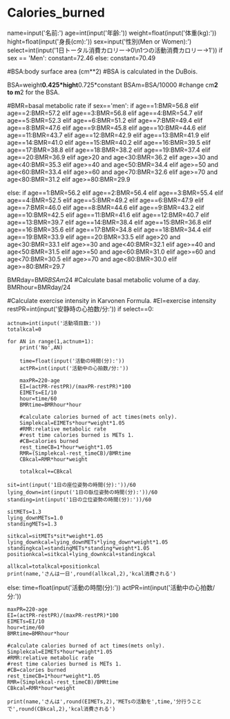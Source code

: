 # Calories_burned
name=input('名前:')
age=int(input('年齢:'))
weight=float(input('体重(kg):'))
hight=float(input('身長(cm):'))
sex=input('性別(Men or Women):')
select=int(input('1日トータル消費カロリー->0\n1つの活動消費カロリー->1'))
if sex == 'Men':
    constant=72.46
else:
    constant=70.49
    
#BSA:body surface area (cm**2)
#BSA is calculated in the DuBois.

BSA=weight**0.425*hight**0.725*constant
BSAm=BSA/10000 #change cm**2 to m**2 for the BSA.

#BMR=basal metabolic rate
if sex=='men':
    if age==1:BMR=56.8
    elif age==2:BMR=57.2
    elif age==3:BMR=56.8
    elif age==4:BMR=54.7
    elif age==5:BMR=52.3
    elif age==6:BMR=51.2
    elif age==7:BMR=49.4
    elif age==8:BMR=47.6
    elif age==9:BMR=45.8
    elif age==10:BMR=44.6
    elif age==11:BMR=43.7
    elif age==12:BMR=42.9
    elif age==13:BMR=41.9
    elif age==14:BMR=41.0
    elif age==15:BMR=40.2
    elif age==16:BMR=39.5
    elif age==17:BMR=38.8
    elif age==18:BMR=38.2
    elif age==19:BMR=37.4
    elif age==20:BMR=36.9
    elif age>20 and age<30:BMR=36.2
    elif age>=30 and age<40:BMR=35.3
    elif age>=40 and age<50:BMR=34.4
    elif age>=50 and age<60:BMR=33.4
    elif age>=60 and age<70:BMR=32.6
    elif age>=70 and age<80:BMR=31.2
    elif age>=80:BMR=29.9

else:
    if age==1:BMR=56.2
    elif age==2:BMR=56.4
    elif age==3:BMR=55.4
    elif age==4:BMR=52.5
    elif age==5:BMR=49.2
    elif age==6:BMR=47.9
    elif age==7:BMR=46.0
    elif age==8:BMR=44.6
    elif age==9:BMR=43.2
    elif age==10:BMR=42.5
    elif age==11:BMR=41.6
    elif age==12:BMR=40.7
    elif age==13:BMR=39.7
    elif age==14:BMR=38.4
    elif age==15:BMR=36.8
    elif age==16:BMR=35.6
    elif age==17:BMR=34.8
    elif age==18:BMR=34.4
    elif age==19:BMR=33.9
    elif age==20:BMR=33.5
    elif age>20 and age<30:BMR=33.1
    elif age>=30 and age<40:BMR=32.1
    elif age>=40 and age<50:BMR=31.5
    elif age>=50 and age<60:BMR=31.0
    elif age>=60 and age<70:BMR=30.5
    elif age>=70 and age<80:BMR=30.0
    elif age>=80:BMR=29.7
        
BMRday=BMR*BSAm*24 #Calculate basal metabolic volume of a day.
BMRhour=BMRday/24

#Calculate exercise intensity in Karvonen Formula.
#EI=exercise intensity
restPR=int(input('安静時の心拍数/分:'))
if select==0:
    
    actnum=int(input('活動項目数:'))
    totalkcal=0

    for AN in range(1,actnum+1):
        print('No',AN)

        time=float(input('活動の時間(分):'))
        actPR=int(input('活動中の心拍数/分:'))

        maxPR=220-age
        EI=(actPR-restPR)/(maxPR-restPR)*100
        EIMETs=EI/10
        hour=time/60
        BMRtime=BMRhour*hour

        #calculate calories burned of act times(mets only).
        Simplekcal=EIMETs*hour*weight*1.05
        #RMR:relative metabolic rate
        #rest time calories burned is METs 1.
        #CB=calories burned
        rest_timeCB=1*hour*weight*1.05
        RMR=(Simplekcal-rest_timeCB)/BMRtime
        CBkcal=RMR*hour*weight

        totalkcal+=CBkcal
        
    sit=int(input('1日の座位姿勢の時間(分):'))/60
    lying_down=int(input('1日の臥位姿勢の時間(分):'))/60
    standing=int(input('1日の立位姿勢の時間(分):'))/60

    sitMETs=1.3
    lying_downMETs=1.0
    standingMETs=1.3

    sitkcal=sitMETs*sit*weight*1.05
    lying_downkcal=lying_downMETs*lying_down*weight*1.05
    standingkcal=standingMETs*standing*weight*1.05
    positionkcal=sitkcal+lying_downkcal+standingkcal
        
    allkcal=totalkcal+positionkcal
    print(name,'さんは一日',round(allkcal,2),'kcal消費される')

else:
    time=float(input('活動の時間(分):'))
    actPR=int(input('活動中の心拍数/分:'))

    maxPR=220-age
    EI=(actPR-restPR)/(maxPR-restPR)*100
    EIMETs=EI/10
    hour=time/60
    BMRtime=BMRhour*hour

    #calculate calories burned of act times(mets only).
    Simplekcal=EIMETs*hour*weight*1.05
    #RMR:relative metabolic rate
    #rest time calories burned is METs 1.
    #CB=calories burned
    rest_timeCB=1*hour*weight*1.05
    RMR=(Simplekcal-rest_timeCB)/BMRtime
    CBkcal=RMR*hour*weight
    
    print(name,'さんは',round(EIMETs,2),'METsの活動を',time,'分行うことで',round(CBkcal,2),'kcal消費される')
